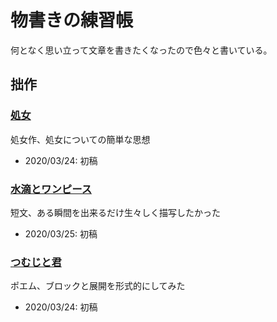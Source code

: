 # 物書きの練習帳
何となく思い立って文章を書きたくなったので色々と書いている。

## 拙作
### [処女](out/20200324.pdf)
処女作、処女についての簡単な思想
- 2020/03/24: 初稿

### [水滴とワンピース](out/20200325.pdf)
短文、ある瞬間を出来るだけ生々しく描写したかった
- 2020/03/25: 初稿

### [つむじと君](out/20200509.pdf)
ポエム、ブロックと展開を形式的にしてみた
- 2020/03/24: 初稿
